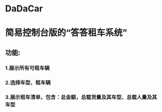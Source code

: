 # DaDaCar
# 简易控制台版的“答答租车系统”
## 功能:</br>
### 1.展示所有可租车辆</br>
### 2.选择车型、租车辆</br>
### 3.展示租车清单，包含：总金额，总载货量及其车型、总载人量及其车型</br>

